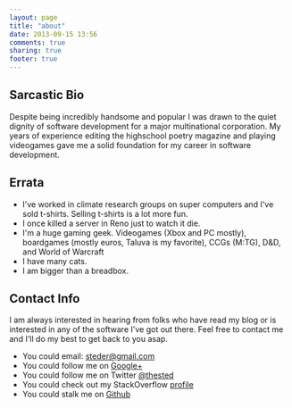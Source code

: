 ```yaml
---
layout: page
title: "about"
date: 2013-09-15 13:56
comments: true
sharing: true
footer: true
---
```


## Sarcastic Bio

Despite being incredibly handsome and popular I was drawn to the quiet dignity of software development for a major multinational corporation. My years of experience editing the highschool poetry magazine and playing videogames gave me a solid foundation for my career in software development.

## Errata

 - I've worked in climate research groups on super computers and I've sold t-shirts. Selling t-shirts is a lot more fun.
 - I once killed a server in Reno just to watch it die.
 - I'm a huge gaming geek. Videogames (Xbox and PC mostly), boardgames (mostly euros, Taluva is my favorite), CCGs (M:TG), D&D, and World of Warcraft
 - I have many cats.
 - I am bigger than a breadbox.

## Contact Info

I am always interested in hearing from folks who have read my blog or is interested in any of the software I've got out there. Feel free to contact me and I'll do my best to get back to you asap.


 - You could email: steder@gmail.com
 - You could follow me on [Google+](https://plus.google.com/105644506967919338410/posts)
 - You could follow me on Twitter [@thested](http://twitter.com/thested)
 - You could check out my StackOverflow [profile](http://stackoverflow.com/users/19556/mike-steder)
 - You could stalk me on [Github](https://github.com/steder)
